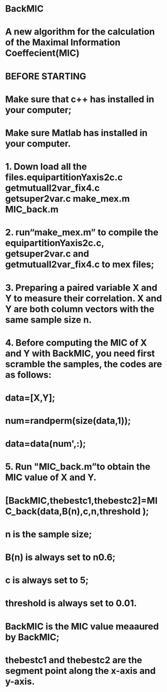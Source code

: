 # BackMIC
# A new algorithm for the calculation of the Maximal Information Coeffecient(MIC)
# BEFORE STARTING
# Make sure that c++ has installed in your computer;
# Make sure Matlab has installed in your computer.
# 1. Down load all the files.equipartitionYaxis2c.c getmutualI2var_fix4.c getsuper2var.c make_mex.m MIC_back.m 
# 2.  run“make_mex.m” to compile the equipartitionYaxis2c.c, getsuper2var.c and getmutualI2var_fix4.c to mex files;
# 3. Preparing a paired variable X and Y  to measure their correlation.   X and Y are both column vectors with the same sample size n. 
# 4. Before computing the MIC of X and Y with BackMIC, you need first scramble the samples, the codes are as follows:
#    data=[X,Y];
#    num=randperm(size(data,1));
#    data=data(num',:); 
# 5. Run "MIC_back.m”to obtain the MIC value of X and Y.
# [BackMIC,thebestc1,thebestc2]=MIC_back(data,B(n),c,n,threshold ); 
# n is the sample size; 
# B(n) is always set to  n0.6;
# c is always set to 5; 
# threshold is always set to 0.01.
# BackMIC is the MIC value meaaured by BackMIC;
# thebestc1 and thebestc2 are the segment point along the x-axis and y-axis.
